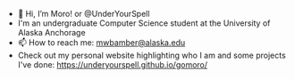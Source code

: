 - 👋 Hi, I’m Moro! or @UnderYourSpell
- I'm an undergraduate Computer Science student at the University of Alaska Anchorage
- 📫 How to reach me: mwbamber@alaska.edu
- Check out my personal website highlighting who I am and some projects I've done: https://underyourspell.github.io/gomoro/
